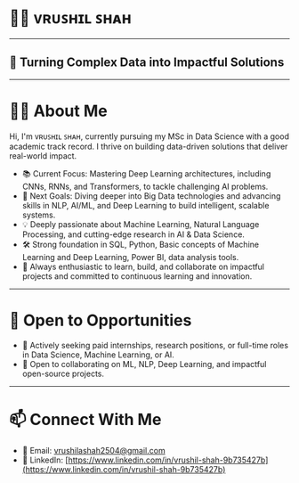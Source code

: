 # 👨‍💻 ᴠʀᴜꜱʜɪʟ ꜱʜᴀʜ

---

## 🚀 Turning Complex Data into Impactful Solutions

---

# 👨‍💻 About Me

Hi, I'm ᴠʀᴜꜱʜɪʟ ꜱʜᴀʜ, currently pursuing my MSc in Data Science with a good academic track record. I thrive on building data-driven solutions that deliver real-world impact.

* 📚 Current Focus: Mastering Deep Learning architectures, including CNNs, RNNs, and Transformers, to tackle challenging AI problems.  
* 🎯 Next Goals: Diving deeper into Big Data technologies and advancing skills in NLP, AI/ML, and Deep Learning to build intelligent, scalable systems.  
* 💡 Deeply passionate about Machine Learning, Natural Language Processing, and cutting-edge research in AI & Data Science.  
* 🛠️ Strong foundation in SQL, Python, Basic concepts of Machine Learning and Deep Learning, Power BI, data analysis tools.  
* 🌱 Always enthusiastic to learn, build, and collaborate on impactful projects and committed to continuous learning and innovation.

---

# 💼 Open to Opportunities

* 💼 Actively seeking paid internships, research positions, or full-time roles in Data Science, Machine Learning, or AI.  
* 🤝 Open to collaborating on ML, NLP, Deep Learning, and impactful open-source projects.

---

# 📫 Connect With Me

* 📧 Email: [vrushilashah2504@gmail.com](mailto:vrushilashah2504@gmail.com)  
* 🔗 LinkedIn: [https://www.linkedin.com/in/vrushil-shah-9b735427b](https://www.linkedin.com/in/vrushil-shah-9b735427b)
